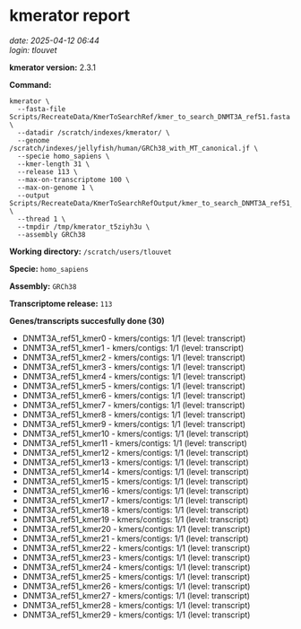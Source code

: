 # kmerator report
*date: 2025-04-12 06:44*  
*login: tlouvet*

**kmerator version:** 2.3.1

**Command:**

```
kmerator \
  --fasta-file Scripts/RecreateData/KmerToSearchRef/kmer_to_search_DNMT3A_ref51.fasta \
  --datadir /scratch/indexes/kmerator/ \
  --genome /scratch/indexes/jellyfish/human/GRCh38_with_MT_canonical.jf \
  --specie homo_sapiens \
  --kmer-length 31 \
  --release 113 \
  --max-on-transcriptome 100 \
  --max-on-genome 1 \
  --output Scripts/RecreateData/KmerToSearchRefOutput/kmer_to_search_DNMT3A_ref51_output \
  --thread 1 \
  --tmpdir /tmp/kmerator_t5ziyh3u \
  --assembly GRCh38
```

**Working directory:** `/scratch/users/tlouvet`

**Specie:** `homo_sapiens`

**Assembly:** `GRCh38`

**Transcriptome release:** `113`

**Genes/transcripts succesfully done (30)**

- DNMT3A_ref51_kmer0 - kmers/contigs: 1/1 (level: transcript)
- DNMT3A_ref51_kmer1 - kmers/contigs: 1/1 (level: transcript)
- DNMT3A_ref51_kmer2 - kmers/contigs: 1/1 (level: transcript)
- DNMT3A_ref51_kmer3 - kmers/contigs: 1/1 (level: transcript)
- DNMT3A_ref51_kmer4 - kmers/contigs: 1/1 (level: transcript)
- DNMT3A_ref51_kmer5 - kmers/contigs: 1/1 (level: transcript)
- DNMT3A_ref51_kmer6 - kmers/contigs: 1/1 (level: transcript)
- DNMT3A_ref51_kmer7 - kmers/contigs: 1/1 (level: transcript)
- DNMT3A_ref51_kmer8 - kmers/contigs: 1/1 (level: transcript)
- DNMT3A_ref51_kmer9 - kmers/contigs: 1/1 (level: transcript)
- DNMT3A_ref51_kmer10 - kmers/contigs: 1/1 (level: transcript)
- DNMT3A_ref51_kmer11 - kmers/contigs: 1/1 (level: transcript)
- DNMT3A_ref51_kmer12 - kmers/contigs: 1/1 (level: transcript)
- DNMT3A_ref51_kmer13 - kmers/contigs: 1/1 (level: transcript)
- DNMT3A_ref51_kmer14 - kmers/contigs: 1/1 (level: transcript)
- DNMT3A_ref51_kmer15 - kmers/contigs: 1/1 (level: transcript)
- DNMT3A_ref51_kmer16 - kmers/contigs: 1/1 (level: transcript)
- DNMT3A_ref51_kmer17 - kmers/contigs: 1/1 (level: transcript)
- DNMT3A_ref51_kmer18 - kmers/contigs: 1/1 (level: transcript)
- DNMT3A_ref51_kmer19 - kmers/contigs: 1/1 (level: transcript)
- DNMT3A_ref51_kmer20 - kmers/contigs: 1/1 (level: transcript)
- DNMT3A_ref51_kmer21 - kmers/contigs: 1/1 (level: transcript)
- DNMT3A_ref51_kmer22 - kmers/contigs: 1/1 (level: transcript)
- DNMT3A_ref51_kmer23 - kmers/contigs: 1/1 (level: transcript)
- DNMT3A_ref51_kmer24 - kmers/contigs: 1/1 (level: transcript)
- DNMT3A_ref51_kmer25 - kmers/contigs: 1/1 (level: transcript)
- DNMT3A_ref51_kmer26 - kmers/contigs: 1/1 (level: transcript)
- DNMT3A_ref51_kmer27 - kmers/contigs: 1/1 (level: transcript)
- DNMT3A_ref51_kmer28 - kmers/contigs: 1/1 (level: transcript)
- DNMT3A_ref51_kmer29 - kmers/contigs: 1/1 (level: transcript)
